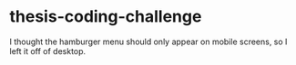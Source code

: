 # thesis-coding-challenge

I thought the hamburger menu should only appear on mobile screens, so I left it off of desktop.